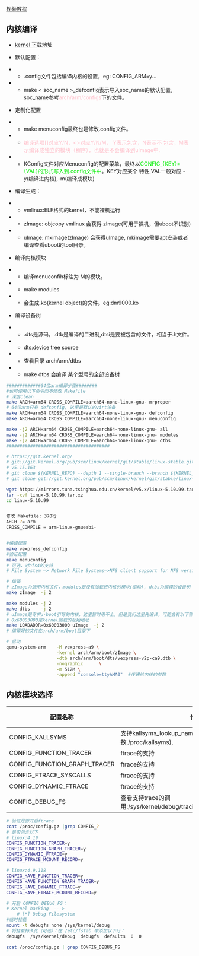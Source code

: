[视频教程](https://www.bilibili.com/video/BV1PJ411m7fs/?spm_id_from=333.788.recommend_more_video.-1&vd_source=ba17c91d27a087001a89289fd2c2af49)

## 内核编译
- [kernel 下载地址](http://www.kernel.org)
- 默认配置：
- - .config文件包括编译内核的设置，eg: CONFIG_ARM=y...
- - make < soc_name >_defconfig表示导入soc_name的默认配置，soc_name参考<font color=pink>arch/arm/configs</font>下的文件。
- 定制化配置
- - make menuconfig最终也是修改.config文件。
- - <font color=pink>编译选项[]对应Y/N，<>对应Y/N/M， Y表示包含，N表示不
包含，M表示编译成独立的模块（程序），也就是不会编译到uImage中.</font>
- - KConfig文件对应Menuconfig的配置菜单，最终以<font color=gree>CONFIG_{KEY}={VAL}的形式写入到.config文件中</font>。KEY对应某个 特性,VAL一般对应 -y(编译进内核),-m(编译成模块)


- 编译生成：
- - vmlinux:ELF格式的kernel，不能裸机运行
- - zImage: objcopy vmlinux  会获得 zImage(可用于裸机，但uboot不识别)
- - uImage: mkimage(zImage) 会获得uImage, mkimage需要apt安装或者编译查看uboot的tool目录。
- 编译内核模块
- - 编译menuconfih标注为 M的模块。
- - make modules
- - 会生成.ko(kernel object)的文件。eg:dm9000.ko

- 编译设备树
- - .dts是源码，.dtb是编译的二进制,dtsi是要被包含的文件，相当于.h文件。
- - dts:device tree source
- - 查看目录 arch/arm/dtbs
- - make dtbs:会编译 某个型号的全部设备树

```sh
#############64位arm编译步骤########
#也可使用以下命令而不修改 Makefile
# 深度clean
make ARCH=arm64 CROSS_COMPILE=aarch64-none-linux-gnu- mrproper
# 64位arm只有 defconfig, 这里是默认的virt设备
make ARCH=arm64 CROSS_COMPILE=aarch64-none-linux-gnu- defconfig
make ARCH=arm64 CROSS_COMPILE=aarch64-none-linux-gnu- menuconfig

make -j2 ARCH=arm64 CROSS_COMPILE=aarch64-none-linux-gnu- all
make -j2 ARCH=arm64 CROSS_COMPILE=aarch64-none-linux-gnu- modules
make -j2 ARCH=arm64 CROSS_COMPILE=aarch64-none-linux-gnu- dtbs
#######################################

```
```sh
# https://git.kernel.org/
# git://git.kernel.org/pub/scm/linux/kernel/git/stable/linux-stable.git
# v5.15.163
# git clone ${KERNEL_REPO} --depth 1 --single-branch --branch ${KERNEL_VERSION}
# git clone git://git.kernel.org/pub/scm/linux/kernel/git/stable/linux-stable.git --depth 1 --single-branch --branch v5.15.0

wget https://mirrors.tuna.tsinghua.edu.cn/kernel/v5.x/linux-5.10.99.tar.xz
tar -xvf linux-5.10.99.tar.xz
cd linux-5.10.99


修改 Makefile: 370行
ARCH ?= arm
CROSS_COMPILE = arm-linux-gnueabi-


#编译配置
make vexpress_defconfig
#验证配置
make menuconfig
# 可选，对nfs4的支持
# File System —> Network File Systems—>NFS client support for NFS version 4

# 编译
# zImage为通用内核文件，modules是没有加载进内核的模块(驱动), dtbs为编译的设备树
make zImage  -j 2

make modules -j 2
make dtbs    -j 2
# uImage是专供u-boot引导的内核，这里暂时用不上，但是我们这里先编译，可能会有以下错误
# 0x60003000是kernel加载的起始地址
make LOADADDR=0x60003000 uImage  -j 2
# 编译好的文件在arch/arm/boot目录下

# 启动
qemu-system-arm    -M vexpress-a9 \
                   -kernel arch/arm/boot/zImage \
                   -dtb arch/arm/boot/dts/vexpress-v2p-ca9.dtb \
                   -nographic      \
                   -m 512M \
                   -append "console=ttyAMA0"  #传递给内核的参数
```


## 内核模块选择


|配置名称|作用|开启|
|-|-|-|
|CONFIG_KALLSYMS|支持kallsyms_lookup_name(查询所有符号地址的函数,/proc/kallsyms),||
|CONFIG_FUNCTION_TRACER|ftrace的支持||
|CONFIG_FUNCTION_GRAPH_TRACER|ftrace的支持||
|CONFIG_FTRACE_SYSCALLS|ftrace的支持||
|CONFIG_DYNAMIC_FTRACE|ftrace的支持||
|CONFIG_DEBUG_FS|查看支持trace的调用:/sys/kernel/debug/tracing/available_filter_functions||




```sh
# 验证是否开启ftrace
zcat /proc/config.gz |grep CONFIG_?
# 是否包含以下
# linux:4.19
CONFIG_FUNCTION_TRACER=y
CONFIG_FUNCTION_GRAPH_TRACER=y
CONFIG_DYNAMIC_FTRACE=y
CONFIG_FTRACE_MCOUNT_RECORD=y

# linux:4.9.118
CONFIG_HAVE_FUNCTION_TRACER=y
CONFIG_HAVE_FUNCTION_GRAPH_TRACER=y
CONFIG_HAVE_DYNAMIC_FTRACE=y
CONFIG_HAVE_FTRACE_MCOUNT_RECORD=y
```


```sh
# 开启 CONFIG_DEBUG_FS：
# Kernel hacking  ---> 
    # [*] Debug Filesystem
#临时挂载 
mount -t debugfs none /sys/kernel/debug
# 将挂载持久化（可选）：在 /etc/fstab 中添加以下行：
debugfs  /sys/kernel/debug  debugfs  defaults  0  0

zcat /proc/config.gz | grep CONFIG_DEBUG_FS
```